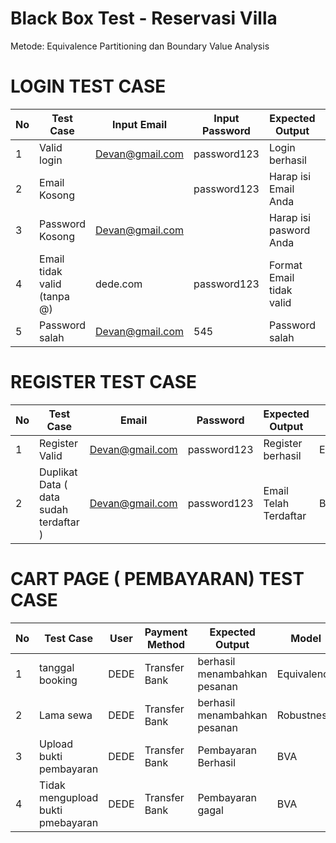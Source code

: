 # Black Box Test - Reservasi Villa

Metode: Equivalence Partitioning dan Boundary Value Analysis

# LOGIN TEST CASE

| No | Test Case                    | Input Email                                 | Input Password | Expected Output             | Model           |
| -- | ---------------------------- | ------------------------------------------- | -------------- | --------------------------- | --------------- |
| 1  | Valid login                  | [Devan@gmail.com](mailto:Devan@gmail.com) | password123    | Login berhasil              | Equivalence     |
| 2  | Email Kosong              |                            | password123    | Harap isi Email Anda    | Boundary/Robust |
| 3  | Password Kosong            | [Devan@gmail.com](mailto:Devan@gmail.com) |   | Harap isi pasword Anda  | Boundary/Robust |
| 4  | Email tidak valid (tanpa @)  | dede.com                             | password123    | Format Email tidak valid   | Equivalence     |
| 5  | Password salah               | [Devan@gmail.com](mailto:Devan@gmail.com) | 545    | Password salah         | Equivalence     |

# REGISTER TEST CASE

| No | Test Case                    | Email                                 | Password | Expected Output             | Model           |
| -- | ---------------------------- | ------------------------------------------- | -------------- | --------------------------- | --------------- |
| 1  | Register Valid                  | [Devan@gmail.com](mailto:Devan@gmail.com) | password123    | Register berhasil              | Equivalence     |
| 2  | Duplikat Data ( data sudah terdaftar ) |   [Devan@gmail.com](mailto:Devan@gmail.com)  | password123    | Email Telah Terdaftar    | Boundary/Robust |

# CART PAGE ( PEMBAYARAN) TEST CASE
| No | Test Case                                 | User    | Payment Method | Expected Output                                         | Model          |
| -- | ----------------------------------------- | ----------- | -------------- | ------------------------------------------------------- | -------------- |
| 1  | tanggal booking                  | DEDE   | Transfer Bank           | berhasil menambahkan pesanan | Equivalence    |
| 2  | Lama sewa                            | DEDE    | Transfer Bank           | berhasil menambahkan pesanan             | Robustness     |
| 3  | Upload bukti pembayaran | DEDE    |      Transfer Bank     | Pembayaran Berhasil                         | BVA            |
| 4  | Tidak mengupload bukti pmebayaran               | DEDE | Transfer Bank          | Pembayaran gagal                       | BVA            |

 
